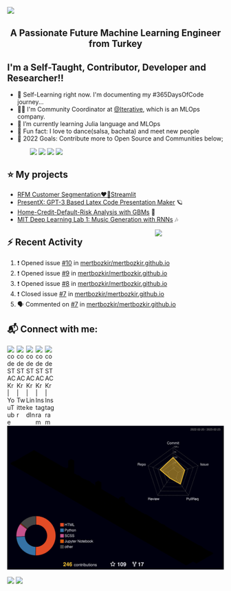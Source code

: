 <img src="./Mert.svg"></img>  

<h2 align="center">A Passionate Future Machine Learning Engineer from Turkey</h2>

## I'm a Self-Taught, Contributor, Developer and Researcher!!

- 🔭 Self-Learning right now. I'm documenting my #365DaysOfCode journey...
- 🧙‍♂️ I'm Community Coordinator at [@Iterative](https://iterative.ai/), which is an MLOps company. 
- 🎯 I’m currently learning Julia language and MLOps
- 👯 Fun fact: I love to dance(salsa, bachata) and meet new people
- 🥅 2022 Goals: Contribute more to Open Source and Communities below;

&emsp;&emsp;&emsp;&ensp;
[<img width="30px" style="vertical-align: text-top;" src="https://static.iterative.ai/logo/dvc.svg"/>](https://dvc.org)  [<img width="30px" style="vertical-align: text-top;" src="https://avatars.githubusercontent.com/u/57668889?s=200&v=4"/>](https://dagshub.com) 
[<img width="30px" style="vertical-align: text-top;" src="https://avatars.githubusercontent.com/u/743164?s=280&v=4"/>](https://julialang.org) 
[<img width="30px" style="vertical-align: text-top;" src="https://pydata.org/wp-content/uploads/2021/07/cropped-logo.png"/>](https://pydata.org/)

 

 ## ⭐ My projects

<!---* [MIT-Stanford based Self-Taught-Degree](https://github.com/mertbozkir/self-taught-degree)📌 -->
 
<!---* * [👊 Project D: Riot Games Data Science](https://github.com/mertbozkir/Riot-Games-Data-Science) -->
* [RFM Customer Segmentation❤️‍🔥Streamlit](https://github.com/mertbozkir/RFM_Customer_Segmentation_Streamlit) 
* [PresentX: GPT-3 Based Latex Code Presentation Maker](https://github.com/mertbozkir/PresentX)  🪐
* [Home-Credit-Default-Risk Analysis with GBMs](https://github.com/mertbozkir/Home-Credit-Default-Risk) 🧩
* [MIT Deep Learning Lab 1: Music Generation with RNNs](https://github.com/mertbozkir/Music_Generation_RNNs)  🎶

 <img align="right" src="https://media.giphy.com/media/LoBSGLlkRVWnd6SdxN/giphy.gif" width="160">


## ⚡ Recent Activity
<!--START_SECTION:activity-->
1. ❗️ Opened issue [#10](https://github.com/mertbozkir/mertbozkir.github.io/issues/10) in [mertbozkir/mertbozkir.github.io](https://github.com/mertbozkir/mertbozkir.github.io)
2. ❗️ Opened issue [#9](https://github.com/mertbozkir/mertbozkir.github.io/issues/9) in [mertbozkir/mertbozkir.github.io](https://github.com/mertbozkir/mertbozkir.github.io)
3. ❗️ Opened issue [#8](https://github.com/mertbozkir/mertbozkir.github.io/issues/8) in [mertbozkir/mertbozkir.github.io](https://github.com/mertbozkir/mertbozkir.github.io)
4. ❗️ Closed issue [#7](https://github.com/mertbozkir/mertbozkir.github.io/issues/7) in [mertbozkir/mertbozkir.github.io](https://github.com/mertbozkir/mertbozkir.github.io)
5. 🗣 Commented on [#7](https://github.com/mertbozkir/mertbozkir.github.io/issues/7) in [mertbozkir/mertbozkir.github.io](https://github.com/mertbozkir/mertbozkir.github.io)
<!--END_SECTION:activity-->

## 📬 Connect with me:

[<img align="left" alt="codeSTACKr | YouTube" width="22px" src="https://cdn.jsdelivr.net/npm/simple-icons@v3/icons/youtube.svg" />](https://www.youtube.com/channel/UCXea7z2u1TsOd8FICU1EhIQ)&nbsp;
[<img align="left" alt="codeSTACKr | Twitter" width="22px" src="https://cdn.jsdelivr.net/npm/simple-icons@v3/icons/twitter.svg" />](https://twitter.com/mertbozkirr)&nbsp;
[<img align="left" alt="codeSTACKr | LinkedIn" width="22px" src="https://cdn.jsdelivr.net/npm/simple-icons@v3/icons/linkedin.svg" />](https://www.linkedin.com/in/mertbozkir/)&nbsp;
[<img align="left" alt="codeSTACKr | Instagram" width="22px" src="https://cdn.jsdelivr.net/npm/simple-icons@v3/icons/gmail.svg" />](mailto:mert.bozkirr@gmail.com)&nbsp;
[<img align="left" alt="codeSTACKr | Instagram" width="22px" src="https://cdn.jsdelivr.net/npm/simple-icons@v3/icons/medium.svg" />](https://medium.com/@mertbozkir)&nbsp;
 

![](./profile-3d-contrib/profile-night-rainbow.svg)

<p>
  <img width="48%" src="https://github-readme-stats.vercel.app/api?username=mertbozkir&show_icons=true&theme=tokyonight" />
  <img width="48%" src="https://github-readme-streak-stats.herokuapp.com/?user=mertbozkir&theme=tokyonight" />
</p>
